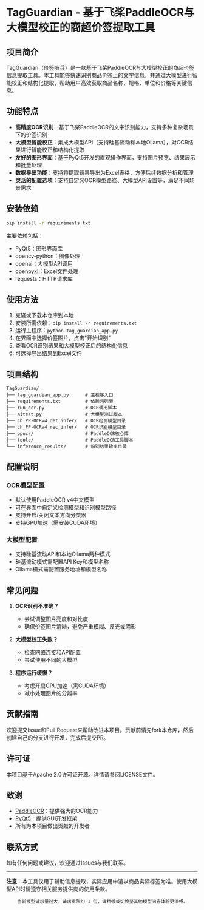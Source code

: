 # TagGuardian - 基于飞桨PaddleOCR与大模型校正的商超价签提取工具

## 项目简介

TagGuardian（价签哨兵）是一款基于飞桨PaddleOCR与大模型校正的商超价签信息提取工具。本工具能够快速识别商品价签上的文字信息，并通过大模型进行智能校正和结构化提取，帮助用户高效获取商品名称、规格、单位和价格等关键信息。

## 功能特点

- **高精度OCR识别**：基于飞桨PaddleOCR的文字识别能力，支持多种复杂场景下的价签识别
- **大模型智能校正**：集成大模型API（支持硅基流动和本地Ollama），对OCR结果进行智能校正和结构化提取
- **友好的图形界面**：基于PyQt5开发的直观操作界面，支持图片预览、结果展示和批量处理
- **数据导出功能**：支持将提取结果导出为Excel表格，方便后续数据分析和管理
- **灵活的配置选项**：支持自定义OCR模型路径、大模型API设置等，满足不同场景需求

## 安装依赖

```bash
pip install -r requirements.txt
```

主要依赖包括：
- PyQt5：图形界面库
- opencv-python：图像处理
- openai：大模型API调用
- openpyxl：Excel文件处理
- requests：HTTP请求库

## 使用方法

1. 克隆或下载本仓库到本地
2. 安装所需依赖：`pip install -r requirements.txt`
3. 运行主程序：`python tag_guardian_app.py`
4. 在界面中选择价签图片，点击"开始识别"
5. 查看OCR识别结果和大模型校正后的结构化信息
6. 可选择导出结果到Excel文件

## 项目结构

```
TagGuardian/
├── tag_guardian_app.py      # 主程序入口
├── requirements.txt         # 依赖包列表
├── run_ocr.py               # OCR调用脚本
├── aitest.py                # 大模型测试脚本
├── ch_PP-OCRv4_det_infer/   # OCR检测模型目录
├── ch_PP-OCRv4_rec_infer/   # OCR识别模型目录
├── ppocr/                   # PaddleOCR核心库
├── tools/                   # PaddleOCR工具脚本
└── inference_results/       # 识别结果输出目录
```

## 配置说明

### OCR模型配置
- 默认使用PaddleOCR v4中文模型
- 可在界面中自定义检测模型和识别模型路径
- 支持开启/关闭文本方向分类器
- 支持GPU加速（需安装CUDA环境）

### 大模型配置
- 支持硅基流动API和本地Ollama两种模式
- 硅基流动模式需配置API Key和模型名称
- Ollama模式需配置服务地址和模型名称

## 常见问题

1. **OCR识别不准确？**
   - 尝试调整图片亮度和对比度
   - 确保价签图片清晰，避免严重模糊、反光或阴影

2. **大模型校正失败？**
   - 检查网络连接和API配置
   - 尝试使用不同的大模型

3. **程序运行缓慢？**
   - 考虑开启GPU加速（需CUDA环境）
   - 减小处理图片的分辨率

## 贡献指南

欢迎提交Issue和Pull Request来帮助改进本项目。贡献前请先fork本仓库，然后创建自己的分支进行开发，完成后提交PR。

## 许可证

本项目基于Apache 2.0许可证开源。详情请参阅LICENSE文件。

## 致谢

- [PaddleOCR](https://github.com/PaddlePaddle/PaddleOCR)：提供强大的OCR能力
- [PyQt5](https://www.riverbankcomputing.com/software/pyqt/)：提供GUI开发框架
- 所有为本项目做出贡献的开发者

## 联系方式

如有任何问题或建议，欢迎通过Issues与我们联系。

---

**注意**：本工具仅用于辅助信息提取，实际应用中请以商品实际标签为准。使用大模型API时请遵守相关服务提供商的使用条款。

        当前模型请求量过大，请求排队约 1 位，请稍候或切换至其他模型问答体验更流畅。
